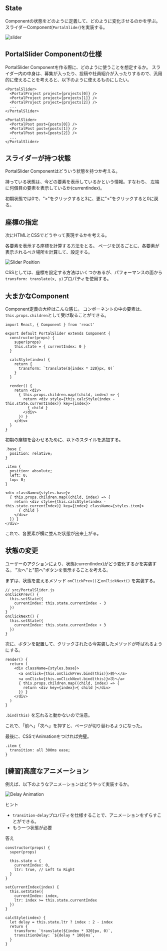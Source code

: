 ## State

Componentの状態をどのように定義して、どのように変化させるのかを学ぶ。
スライダーComponent(`PortalSlider`)を実装する。

![slider](./assets/section_popular_project.png)

## PortalSlider Componentの仕様

PortalSlider Componentを作る際に、どのように使うことを想定するか。
スライダー内の中身は、募集が入ったり、投稿や社員紹介が入ったりするので、汎用的に使えることを考えると、以下のように使えるものにしたい。

```
<PortalSlider>
  <PortalProject project={projects[0]} />
  <PortalProject project={projects[1]} />
  <PortalProject project={projects[2]} />
  ...
</PortalSlider>

<PortalSlider>
  <PortalPost post={posts[0]} />
  <PortalPost post={posts[1]} />
  <PortalPost post={posts[2]} />
  ...
</PortalSlider>
```

## スライダーが持つ状態

PortalSlider Componentはどういう状態を持つか考える。

持っている状態は、今どの要素を表示しているかという情報。すなわち、
左端に何個目の要素を表示しているか(currentIndex)。

初期状態では0で、">"をクリックすると3に、更に"<"をクリックすると0に戻る。

## 座標の指定

次にHTMLとCSSでどうやって表現するかを考える。

各要素を表示する座標を計算する方法をとる。
ページを送るごとに、各要素が表示されるべき場所を計算して、設定する。

![Slider Position](./assets/slider_position.png)

CSSとしては、座標を設定する方法はいくつかあるが、パフォーマンスの面から`transform: translate(x, y)`プロパティを使用する。

## 大まかなComponent

Component定義の大枠はこんな感じ。
コンポーネントの中の要素は、`this.props.children`として受け取ることができる。

```
import React, { Component } from 'react'

export default PortalSlider extends Component {
  constructor(props) {
    super(props)
    this.state = { currentIndex: 0 }
  }

  calcStyle(index) {
    return {
      transform: `translate(${index * 320}px, 0)`
    }
  }

  render() {
    return <div>
      { this.props.children.map((child, index) => {
        return <div style={this.calcStyle(index - this.state.currentIndex)} key={index}>
          { child }
        </div>
      }) }
    </div>
  }
}
```

初期の座標を合わせるために、以下のスタイルを追加する。

```
.base {
  position: relative;
}

.item {
  position: absolute;
  left: 0;
  top: 0;
}
```

```
<div className={styles.base}>
  { this.props.children.map((child, index) => {
    return <div style={this.calcStyle(index - this.state.currentIndex)} key={index} className={styles.item}>
      { child }
    </div>
  }) }
</div>
```

これで、各要素が横に並んだ状態が出来上がる。


## 状態の変更

ユーザーのアクションにより、状態(currentIndex)がどう変化するかを実装する。
"次へ"と"前へ"ボタンを表示することを考える。

まずは、状態を変えるメソッド `onClickPrev()`と`onClickNext()` を実装する。


```
// src/PortalSlider.js
onClickPrev() {
  this.setState({
    currentIndex: this.state.currentIndex - 3
  })
}
onClickNext() {
  this.setState({
    currentIndex: this.state.currentIndex + 3
  })
}
```

次に、ボタンを配置して、クリックされたら今実装したメソッドが呼ばれるようにする。

```
render() {
  return (
    <div className={styles.base}>
      <a onClick={this.onClickPrev.bind(this)}>前へ</a>
      <a onClick={this.onClickNext.bind(this)}>次へ/a>
      { this.props.children.map((child, index) => {
        return <div key={index}>{ child }</div>
      }) }
    </div>
  )
}
```

`.bind(this)` を忘れると動かないので注意。

これで、「前へ」「次へ」を押すと、ページが切り替わるようになった。

最後に、CSSでAnimationをつければ完璧。

```
.item {
  transition: all 300ms ease;
}
```

## [練習]高度なアニメーション

例えば、以下のようなアニメーションはどうやって実装するか。

![Delay Animation](./assets/slider_delay.gif)

ヒント

- `transition-delay`プロパティを仕様することで、アニメーションをずらすことができる。
- もう一つ状態が必要

答え

```
constructor(props) {
  super(props)

  this.state = {
    currentIndex: 0,
    ltr: true, // Left to Right
  }
}

setCurrentIndex(index) {
  this.setState({
    currentIndex: index,
    ltr: index >= this.state.currentIndex
  })
}

calcStyle(index) {
  let delay = this.state.ltr ? index : 2 - index
  return {
    transform: `translate(${index * 320}px, 0)`,
    transitionDelay: `${delay * 100}ms`,
  }
}
```
